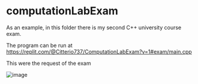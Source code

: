 # computationLabExam
As an example, in this folder there is my second C++ university course exam. 

The program can be run at https://replit.com/@Citterio737/ComputationLabExam?v=1#exam/main.cpp

This were the request of the exam

![image](https://user-images.githubusercontent.com/38109404/206184237-a7946f20-0767-4c67-b763-fc95f7adfde0.png)

